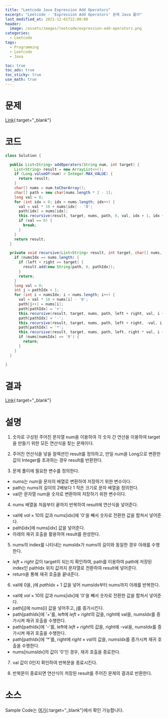 ```yaml
---
title: "Leetcode Java Expression Add Operators"
excerpt: "Leetcode - 'Expression Add Operators' 문제 Java 풀이"
last_modified_at: 2021-12-01T22:00:00
header:
  image: /assets/images/leetcode/expression-add-operators.png
categories:
  - Leetcode
tags:
  - Programming
  - Leetcode
  - Java

toc: true
toc_ads: true
toc_sticky: true
use_math: true
---
```

# 문제
[Link](https://leetcode.com/problems/expression-add-operators/){:target="_blank"}

# 코드
```java
class Solution {

  public List<String> addOperators(String num, int target) {
    List<String> result = new ArrayList<>();
    if (Long.valueOf(num) > Integer.MAX_VALUE) {
      return result;
    }
    char[] nums = num.toCharArray();
    char[] path = new char[nums.length * 2 - 1];
    long val = 0;
    for (int idx = 0; idx < nums.length; idx++) {
      val = val * 10 + nums[idx] - '0';
      path[idx] = nums[idx];
      this.recursive(result, target, nums, path, 0, val, idx + 1, idx + 1);
      if (val == 0) {
        break;
      }
    }
    return result;
  }

  private void recursive(List<String> result, int target, char[] nums, char[] path, long left, long right, int numsIdx, int pathIdx) {
    if (numsIdx == nums.length) {
      if (left + right == target) {
        result.add(new String(path, 0, pathIdx));
      }
      return;
    }
    long val = 0;
    int j = pathIdx + 1;
    for (int i = numsIdx; i < nums.length; i++) {
      val = val * 10 + nums[i] - '0';
      path[j++] = nums[i];
      path[pathIdx] = '+';
      this.recursive(result, target, nums, path, left + right, val, i + 1, j);
      path[pathIdx] = '-';
      this.recursive(result, target, nums, path, left + right, -val, i + 1, j);
      path[pathIdx] = '*';
      this.recursive(result, target, nums, path, left, right * val, i + 1, j);
      if (nums[numsIdx] == '0') {
        return;
      }
    }
  }

}
```

# 결과
[Link](https://leetcode.com/submissions/detail/595409731/){:target="_blank"}

# 설명
1. 숫자로 구성된 주어진 문자열 num을 이용하여 각 숫자 간 연산을 이용하여 target을 만들기 위한 모든 연산식을 찾는 문제이다.

2. 주어진 연산식을 넣을 컬렉션인 result를 정의하고, 만일 num을 Long으로 변환한 값이 Integer를 초과하는 경우 result를 반환한다.

3. 문제 풀이에 필요한 변수를 정의한다.
- nums는 num을 문자의 배열로 변환하여 저장하기 위한 변수이다.
- path는 nums의 길이의 2배보다 1 작은 크기로 문자 배열을 정의한다.
- val은 문자열 num을 숫자로 변환하여 저장하기 위한 변수이다.

4. nums 배열을 처음부터 끝까지 반복하여 result에 연산식을 넣어준다.
- val에 $val \times 10$의 값과 nums[idx]에 '0'을 빼서 숫자로 전환한 값을 합쳐서 넣어준다.
- path[idx]에 nums[idx] 값을 넣어준다.
- 아래의 재귀 호출을 활용하여 result를 완성한다.

5. nums의 index를 나타내는 numsIdx가 nums의 길이와 동일한 경우 아래를 수행한다.
- $left + right$ 값이 target이 되는지 확인하여, path를 이용하여 path에 저장된 index인 pathIdx 위치 값까지 문자열로 전환하여 result에 넣어준다.
- return을 통해 재귀 호출을 끝내준다.

6. val에 0을, j에 $pathIdx + 1$ 값을 넣어 numsIdx부터 nums까지 아래를 반복한다.
- val에 $val \times 10$의 값과 nums[idx]에 '0'을 빼서 숫자로 전환한 값을 합쳐서 넣어준다.
- path[j]에 nums[i] 값을 넣어주고, j를 증가시킨다.
- path[pathIdx]에 '+'를, left에 $left + right$의 값을, right에 val을, numsIdx를 증가시켜 재귀 호출을 수행한다.
- path[pathIdx]에 '-'를, left에 $left + right$의 값을, right에 -val을, numsIdx를 증가시켜 재귀 호출을 수행한다.
- path[pathIdx]에 '*'를, right에 $right \times val$의 값을, numsIdx를 증가시켜 재귀 호출을 수행한다.
- nums[numsIdx]의 값이 '0'인 경우, 재귀 호출을 종료한다.

7. val 값이 0인지 확인하여 반복문을 종료시킨다.

8. 반복문이 종료되면 연산식이 저장된 result를 주어진 문제의 결과로 반환한다.

# 소스
Sample Code는 [여기](https://github.com/GracefulSoul/leetcode/blob/master/src/main/java/gracefulsoul/problems/ExpressionAddOperators.java){:target="_blank"}에서 확인 가능합니다.
